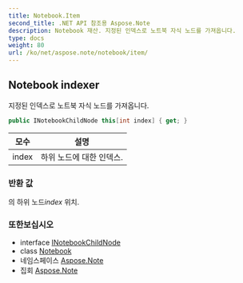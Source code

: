 ```yaml
---
title: Notebook.Item
second_title: .NET API 참조용 Aspose.Note
description: Notebook 재산. 지정된 인덱스로 노트북 자식 노드를 가져옵니다.
type: docs
weight: 80
url: /ko/net/aspose.note/notebook/item/
---
```

## Notebook indexer

지정된 인덱스로 노트북 자식 노드를 가져옵니다.

```csharp
public INotebookChildNode this[int index] { get; }
```

| 모수 | 설명 |
| --- | --- |
| index | 하위 노드에 대한 인덱스. |

### 반환 값

의 하위 노드*index* 위치.

### 또한보십시오

* interface [INotebookChildNode](../../inotebookchildnode/)
* class [Notebook](../)
* 네임스페이스 [Aspose.Note](../../notebook/)
* 집회 [Aspose.Note](../../../)


